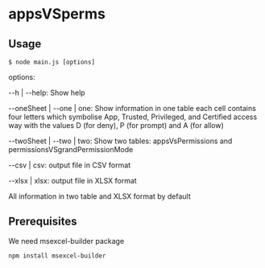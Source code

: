 # appsVSperms

## Usage

```
$ node main.js [options]
```

options:

   --h | --help: Show help

   --oneSheet | --one | one: Show information in one table
      each cell contains four letters which symbolise App, Trusted, Privileged,
      and Certified access way with the values D (for deny), P (for prompt) and
      A (for allow)

  --twoSheet | --two | two: Show two tables:
        appsVsPermissions and permissionsVSgrandPermissionMode

  --csv | csv: output file in CSV format

  --xlsx | xlsx: output file in XLSX format


All information in two table and XLSX format by default

## Prerequisites

We need msexcel-builder package

```
npm install msexcel-builder
```
